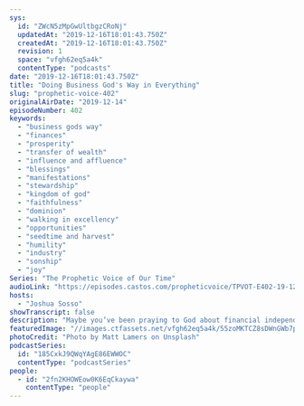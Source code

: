 ```yaml
---
sys:
  id: "ZWcN5zMpGwUltbgzCRoNj"
  updatedAt: "2019-12-16T18:01:43.750Z"
  createdAt: "2019-12-16T18:01:43.750Z"
  revision: 1
  space: "vfgh62eq5a4k"
  contentType: "podcasts"
date: "2019-12-16T18:01:43.750Z"
title: "Doing Business God's Way in Everything"
slug: "prophetic-voice-402"
originalAirDate: "2019-12-14"
episodeNumber: 402
keywords:
  - "business gods way"
  - "finances"
  - "prosperity"
  - "transfer of wealth"
  - "influence and affluence"
  - "blessings"
  - "manifestations"
  - "stewardship"
  - "kingdom of god"
  - "faithfulness"
  - "dominion"
  - "walking in excellency"
  - "opportunities"
  - "seedtime and harvest"
  - "humility"
  - "industry"
  - "sonship"
  - "joy"
Series: "The Prophetic Voice of Our Time"
audioLink: "https://episodes.castos.com/propheticvoice/TPVOT-E402-19-12-14-15-Doing-Business-God-s-Way-in-Everything.mp3"
hosts:
  - "Joshua Sosso"
showTranscript: false
description: "Maybe you’ve been praying to God about financial independence. Maybe you don’t like your job, but you keep doing it because you want to provide for your family, or maybe you just don’t enjoy the situation you're in right now. Well, I want to talk about doing business God’s way..."
featuredImage: "//images.ctfassets.net/vfgh62eq5a4k/55zoMKTCZ8sDWnGWb7pi6g/08df7ea258acc766b642315cbd9dccc2/matt-lamers-oMWG93b20KU-unsplash.jpg"
photoCredit: "Photo by Matt Lamers on Unsplash"
podcastSeries:
  id: "185CxkJ9QWqYAgE86EWWOC"
  contentType: "podcastSeries"
people:
  - id: "2fn2KHOWEow0K6EqCkaywa"
    contentType: "people"
---
```

